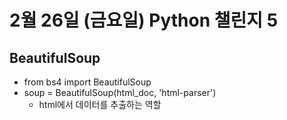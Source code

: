 # 2월 26일 (금요일) Python 챌린지 5

## BeautifulSoup
- from bs4 import BeautifulSoup
- soup = BeautifulSoup(html_doc, 'html-parser')
    - html에서 데이터를 추출하는 역할
